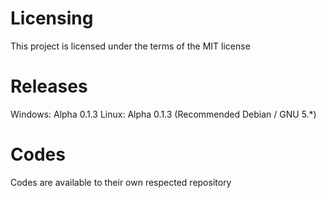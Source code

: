 # Licensing
This project is licensed under the terms of the MIT license

# Releases
Windows: Alpha 0.1.3
Linux: Alpha 0.1.3 (Recommended Debian / GNU 5.*)

# Codes
Codes are available to their own respected repository
